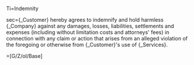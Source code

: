 Ti=Indemnity

sec={_Customer} hereby agrees to indemnify and hold harmless {_Company} against any damages, losses, liabilities, settlements and expenses (including without limitation costs and attorneys' fees) in connection with any claim or action that arises from an alleged violation of the foregoing or otherwise from {_Customer}'s use of {_Services}.

=[G/Z/ol/Base]

